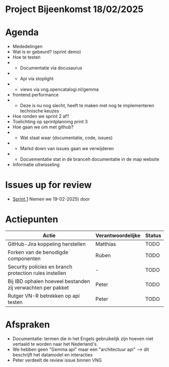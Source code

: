 # Project Bijeenkomst 18/02/2025

# Agenda
- Mededelingen
- Wat is er gebeurd? (sprint demo)
- Hoe te testen
- - Documentatie via docusaurus
- - Api via stoplight
- - views via vng.opencatalogi.nl/gemma
- frontend performance
- - Deze is nu nog slecht, heeft te maken met nog te implementeren technische keuzes
- Hoe ronden we sprint 2 af?
- Toelichting op sprintplanning print 3
- Hoe gaan we om met github? 
- - Wat staat waar (documentatie, code, issues)
- - Markd down van issues gaan we verwijderen
- - Docuementatie stat in de branceh documentatie in de map website
- Informatie uitwisseling

# Issues up for review
- [Sprint 1](https://github.com/orgs/VNG-Realisatie/projects/17/views/2) Nemen we  19-02-2025) door

# Actiepunten

| Actie | Verantwoordelijke | Status |
|-------|------------------|---------|
| GitHub-Jira koppeling herstellen | Matthias | TODO |
| Forken van de benodigde componenten | Ruben | TODO |
| Security policies en branch protection rules instellen | - | TODO |
| Bij IBD ophalen hoeveel bestanden zij verwachten per pakket| Peter | TODO |
| Rutger VN-R betrekken op api testen | Peter | TODO |


# Afspraken
- Documentatie: termen die in het Engels gebruikelijk zijn hoeven niet vertaald te worden naar het Nederland's.
- We hebben geen "Gemma api" maar een "architectuur api" --> dit beschrijft het datamodel en interacties
- Peter verdeelt de review issue binnen VNG
